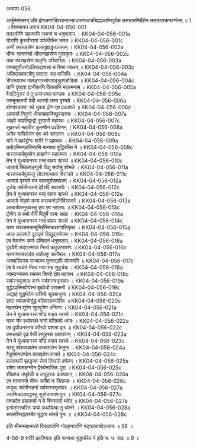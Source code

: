 अध्यायः 056

अर्जुनेनोत्तरम् प्रति द्रोणकर्णादिरथानामसाधारणध्वजचिह्नप्रदर्शनपूर्वकं तत्तन्नामनिर्देशेन तत्तत्पराक्रमवर्णनम् ॥ 1 ॥
वैशम्पायन उवाच 	KK04-04-056-001  
ततस्त्रीणि सहस्राणि रथानां च धनुष्मताम् ।	KK04-04-056-001a  
घोराणि कुरुवीराणां पर्यकीर्यन्त भारत ॥	KK04-04-056-001c  
कर्णो रथसहस्रेण प्रत्यगृह्णाद्धनञ्जयम् ।	KK04-04-056-002a  
भीष्मः शान्तनवो धीमान्सहस्रेण पुरस्कृतः ॥	KK04-04-056-002c  
तथा रथसहस्रेण भ्रातृभिः परिवारितः ।	KK04-04-056-003a  
पश्चाद्दुर्योधनोऽतिष्ठद्यशसा च श्रिया ज्वलन् ॥	KK04-04-056-003c  
अतिष्ठन्नवकाशेषु पादाताः सह वाजिभिः ।	KK04-04-056-004a  
भीमरूपाश्च मातङ्गास्तोमराङ्कुशचोदिताः ॥	KK04-04-056-004c  
तानि दृष्ट्वा ह्यनीकानि विततानि महात्मनाम् ।	KK04-04-056-005a  
वैराटिमुत्तरं तं तु प्रत्यभाषत पाण्डवः ॥	KK04-04-056-005c  
जाम्बूनदमयी वेदी ध्वजाग्रे यस्य दृश्यते ।	KK04-04-056-006a  
शोणाश्चाश्वा रथे युक्ता द्रोण एष प्रकाशते ॥	KK04-04-056-006c  
आचार्यो निपुणो धीमान्ब्रह्मविच्छूरसत्तमः ।	KK04-04-056-007a  
आहवे चाप्रतिद्वन्द्वो दूरपाती महारथः ॥	KK04-04-056-007c  
सुप्रसन्नो महावीरः कुरुष्वैनं प्रदक्षिणम् ।	KK04-04-056-008a  
अत्रैव चाविरोधेन एष धर्मः सनातनः ॥	KK04-04-056-008c  
यदि मे प्रहरेद्द्रोणः शरीरे मे प्रहृष्यतः ।	KK04-04-056-009a  
ततोऽस्मिन्प्रहरिष्यामि नान्यथा बुद्धिरस्ति मे ॥	KK04-04-056-009c  
भारताचार्यमुख्येन ब्राह्मणेन महात्मना ।	KK04-04-056-010a  
तेन मे युध्यमानस्य मन्दं वाहय सारथे ॥	KK04-04-056-010c  
ध्वजाग्रे सिंहलाङ्गूलो दिक्षु सर्वासु शोभते ।	KK04-04-056-011a  
भारताचार्यपुत्रस्तु सोऽश्वत्थामा विराजते ॥	KK04-04-056-011c  
ध्वजाग्रं दृश्यते यत्र बालसूर्यसमप्रभम् ।	KK04-04-056-012a  
दुर्जयः सर्वसैन्यानां देवैरपि सवासवैः ।	KK04-04-056-012c  
तेन मे युध्यमानस्य मन्दं वाहय सारथे ॥	KK04-04-056-012e  
ध्वजाग्रे गोवृषो यस्य काञ्चनोऽभिविराजते ।	KK04-04-056-013a  
आचार्यवरमुख्यस्तु कृप एष महारथः ॥	KK04-04-056-013c  
द्रोणेन च समो वीर्ये पितुर्मे परमः सखा ।	KK04-04-056-014a  
तेन मे युध्यमानस्य मन्दं वाहय सारथे ॥	KK04-04-056-014c  
यस्य काञ्चनकम्बूभिर्हस्तिकक्ष्यापरिष्कृतः ।	KK04-04-056-015a  
ध्वजः प्रकाशते दूराद्रथे विद्युद्गणोपमः ॥	KK04-04-056-015c  
एष वैकर्तनः कर्णः प्रतिमानं धनुष्मताम् ।	KK04-04-056-016a  
दृढवैरी सदाऽस्माकं नित्यं कटुकभाषणः ॥	KK04-04-056-016c  
यस्याश्रयबलादेव धार्तराष्ट्रः ससौबलः ।	KK04-04-056-017a  
अस्मान्निरस्य राज्याच्च पुनरद्यापि योत्स्यति ॥	KK04-04-056-017c  
एष वै स्पर्धते नित्यं मया सह सुदुर्जयः ।	KK04-04-056-018a  
जामदग्न्यस्य रामस्य शिष्यो ह्येष महारथः ॥	KK04-04-056-018c  
सर्वास्त्रकुशलः कर्णः सर्वशस्त्रभृतांवरः ।	KK04-04-056-019a  
युद्धेऽप्रतिमवीर्यश्च दृढवेधी पराक्रमी ॥	KK04-04-056-019c  
अद्याहं युद्धमेतेन करिष्ये सूतबन्धुना ।	KK04-04-056-020a  
द्रष्टा त्वमावयोर्युद्धं बलिवासवयोरिव ॥	KK04-04-056-020c  
महारथेन शूरेण सूतपुत्रेण धन्विना ।	KK04-04-056-021a  
तेन मे युध्यमानस्य शीघ्रं वाहय सारथे ॥	KK04-04-056-021c  
यस्य चैव रथोपस्थे नागो मणिमयो ध्वजः ।	KK04-04-056-022a  
एष दुर्योधनस्तत्र कौरवो यशसा वृतः ॥	KK04-04-056-022c  
लब्धलक्षो दृढं वेधी लघुहस्तः प्रतापवान् ।	KK04-04-056-023a  
तेन मे युध्यमानस्य शीघ्रं वाहय सारथे ॥	KK04-04-056-023c  
यस्तु श्वेतावदातेन पञ्चतालेन केतुना ।	KK04-04-056-024a  
वैडूर्यमयदण्डेन तालवृक्षेण राजते ॥	KK04-04-056-024c  
हस्तावापी बृहद्धन्वा सेनां तिष्ठति हर्षयन् ।	KK04-04-056-025a  
रामेण जामदग्न्येन द्वैरथेनाजितः पुरा ॥	KK04-04-056-025c  
शीघ्रश्च लघुवेधी च लघुहस्तः प्रतापवान् ।	KK04-04-056-026a  
एष शान्तनवो भीष्मः सर्वेषां नः पितामहः ॥	KK04-04-056-026c  
ककुदः सर्वसैन्यानां सर्वशस्त्रभृतांवरः ।	KK04-04-056-027a  
जयश्रियाऽवबद्धस्तु सुयोधनवशानुगः ।	KK04-04-056-027c  
पश्चादेष प्रयातव्यो न मे विघ्नकरो भवेत् ॥	KK04-04-056-027e  
इत्येतांस्त्वरितः पार्थः कथयित्वा तु चोत्तरे ।	KK04-04-056-028a  
रूपतश्चिह्नतश्चैव युद्धाय त्वरते पुनः ॥ ॥	KK04-04-056-028c  

इति श्रीमन्महाभारते विराटपर्वणि गोग्रहणपर्वणि षट्पञ्चाशोऽध्यायः ॥ 56 ॥

4-56-9 शरीरे प्रहरिष्यतः इति नान्यथा युद्धमस्ति मे इति च. ध. पाठः ॥ 9 ॥
